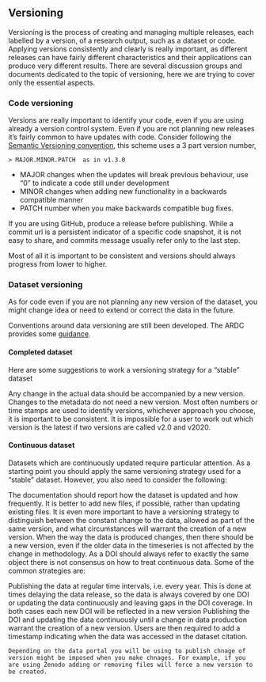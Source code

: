 ## Versioning

Versioning is the process of creating and managing multiple releases, each labelled by a version, of a research output, such as a dataset or code. Applying versions consistently and clearly is really important, as different releases can have fairly different characteristics and their applications can produce very different results. There are several discussion groups and documents dedicated to the topic of versioning, here we are trying to cover only the essential aspects. 

### Code versioning
Versions are really important to identify your code, even if you are using already a version control system. Even if you are not planning new releases it’s fairly common to have updates with code. Consider following the [Semantic Versioning convention](https://semver.org/), this scheme uses a 3 part version number,

    > MAJOR.MINOR.PATCH  as in v1.3.0

* MAJOR changes when the updates will break previous behaviour, use “0” to indicate a code still under development
* MINOR changes when adding new functionality in a backwards compatible manner
* PATCH number when you make backwards compatible bug fixes.

If you are using GitHub, produce a release before publishing. While a commit url is a persistent indicator of a specific code snapshot, it is not easy to share, and commits message usually refer only to the last step.

Most of all it is important to be consistent and versions should always progress from lower to higher.

### Dataset versioning
As for code even if you are not planning any new version of the dataset, you might change idea or need to extend or correct the data in the future.

Conventions around data versioning are still been developed. The ARDC provides some [guidance](https://ardc.edu.au/resources/working-with-data/data-versioning/). 

#### Completed dataset
Here are some suggestions to work a versioning strategy for a “stable” dataset

Any change in the actual data should be accompanied by a new version.
Changes to the metadata do not need a new version.
Most often numbers or time stamps are used to identify versions, whichever approach you choose, it is important to be consistent. It is impossible for a user to work out which version is the latest if two versions are called v2.0 and v2020. 

#### Continuous dataset
Datasets which are continuously updated require particular attention. As a starting point you should apply the same versioning strategy used for a “stable” dataset. However, you also need to consider the following:

The documentation should report how the dataset is updated and how frequently.
It is better to add new files, if possible, rather than updating existing files.
It is even more important to have a versioning strategy to distinguish between the constant change to the data, allowed as part of the same version, and what circumstances will warrant the creation of a new version.
When the way the data is produced changes, then there should be a new version, even if the older data in the timeseries is not affected by the change in methodology.
As a DOI should always refer to exactly the same object there is not consensus on how to treat continuous data. Some of the common strategies are:

Publishing the data at regular time intervals, i.e. every year. This is done at times delaying the data release, so the data is always covered by one DOI or updating the data continuously and leaving gaps in the DOI coverage. In both cases each new DOI will be reflected in a new version
Publishing the DOI and updating the data continuously until a change in data production warrant the creation of a new version. Users are then required to add a timestamp indicating when the data was accessed in the dataset citation.
```{admonition} Know your publishing tool
Depending on the data portal you will be using to publish chnage of version might be imposed when you make chnages. For example, if you are using Zenodo adding or removing files will force a new version to be created.
```
